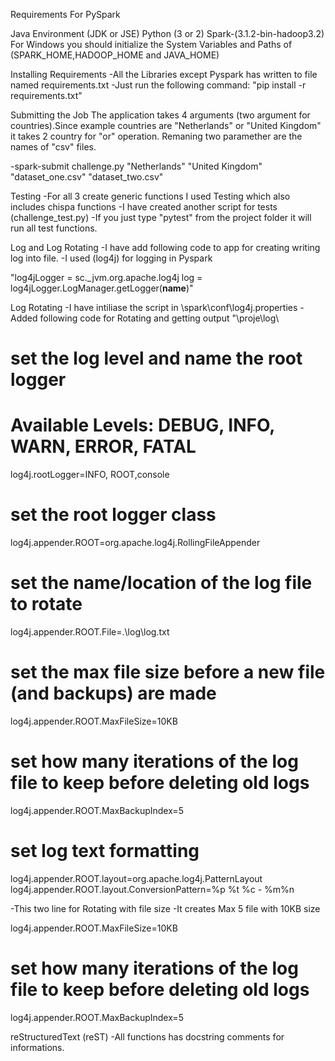 Requirements For PySpark

Java Environment (JDK or JSE)
Python (3 or 2)
Spark-(3.1.2-bin-hadoop3.2)
For Windows you should initialize the System Variables and Paths of 
(SPARK_HOME,HADOOP_HOME and JAVA_HOME)

Installing Requirements
-All the Libraries except Pyspark has written to file named requirements.txt
-Just run the following command: "pip install -r requirements.txt"


Submitting the Job
The application takes 4 arguments (two argument for countries).Since example countries are "Netherlands" or "United Kingdom" it takes 
2 country for "or" operation. Remaning two paramether are the names of "csv" files.

-spark-submit challenge.py "Netherlands" "United Kingdom" "dataset_one.csv" "dataset_two.csv"

Testing
-For all 3 create generic functions I used Testing which also includes chispa functions
-I have created another script for tests (challenge_test.py)
-If you just type "pytest" from the project folder it will run all test functions.


Log and Log Rotating
-I have add following code to app for creating writing log into file.
-I used (log4j) for logging in Pyspark

"log4jLogger = sc._jvm.org.apache.log4j
log = log4jLogger.LogManager.getLogger(__name__)"

Log Rotating
-I have intiliase the script in \spark\conf\log4j.properties
-Added following code for Rotating and getting output "\proje\log\ 


# set the log level and name the root logger
# Available Levels: DEBUG, INFO, WARN, ERROR, FATAL
log4j.rootLogger=INFO, ROOT,console
# set the root logger class
log4j.appender.ROOT=org.apache.log4j.RollingFileAppender
# set the name/location of the log file to rotate
log4j.appender.ROOT.File=.\\log\\log.txt
# set the max file size before a new file (and backups) are made
log4j.appender.ROOT.MaxFileSize=10KB
# set how many iterations of the log file to keep before deleting old logs
log4j.appender.ROOT.MaxBackupIndex=5
# set log text formatting
log4j.appender.ROOT.layout=org.apache.log4j.PatternLayout
log4j.appender.ROOT.layout.ConversionPattern=%p %t %c - %m%n

-This two line for Rotating with file size
-It creates Max 5 file with 10KB size

log4j.appender.ROOT.MaxFileSize=10KB
# set how many iterations of the log file to keep before deleting old logs
log4j.appender.ROOT.MaxBackupIndex=5

reStructuredText (reST) 
-All functions has docstring comments for informations.
